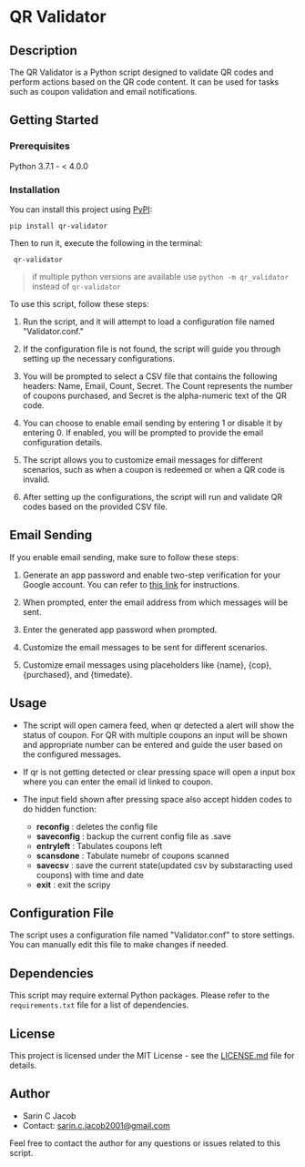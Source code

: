 # QR Validator

## Description

The QR Validator is a Python script designed to validate QR codes and perform actions based on the QR code content. It can be used for tasks such as coupon validation and email notifications.

## Getting Started
### Prerequisites
Python 3.7.1 - < 4.0.0
### Installation
You can install this project using [PyPI](https://pypi.org/project/qr-validator/):
```
pip install qr-validator
```
Then to run it, execute the following in the terminal:
```
 qr-validator
```
>if multiple python versions are available use `python -m qr_validator` instead of `qr-validator`


To use this script, follow these steps:

1. Run the script, and it will attempt to load a configuration file named "Validator.conf."

2. If the configuration file is not found, the script will guide you through setting up the necessary configurations.

3. You will be prompted to select a CSV file that contains the following headers: Name, Email, Count, Secret. The Count represents the number of coupons purchased, and Secret is the alpha-numeric text of the QR code.

4. You can choose to enable email sending by entering 1 or disable it by entering 0. If enabled, you will be prompted to provide the email configuration details.

5. The script allows you to customize email messages for different scenarios, such as when a coupon is redeemed or when a QR code is invalid.

6. After setting up the configurations, the script will run and validate QR codes based on the provided CSV file.

## Email Sending

If you enable email sending, make sure to follow these steps:

1. Generate an app password and enable two-step verification for your Google account. You can refer to [this link](https://www.febooti.com/products/automation-workshop/tutorials/enable-google-app-passwords-for-smtp.html) for instructions.

2. When prompted, enter the email address from which messages will be sent.

3. Enter the generated app password when prompted.

4. Customize the email messages to be sent for different scenarios.
5. Customize email messages using placeholders like {name}, {cop}, {purchased}, and {timedate}.

## Usage

- The script will open camera feed, when qr detected a alert will show the status of coupon. For QR with multiple coupons an input will be shown and appropriate number can be entered and guide the user based on the configured messages.
- If qr is not getting detected or clear pressing space will open a input box where you can enter the email id linked to coupon.

- The input field shown after pressing space also accept hidden codes to do hidden function:
    - **reconfig** : deletes the config file  
    - **saveconfig** : backup the current config file as .save
    - **entryleft** : Tabulates coupons left
    - **scansdone** : Tabulate numebr of coupons scanned 
    - **savecsv** : save the current state(updated csv by substaracting used coupons) with time and date
    - **exit** : exit the scripy
## Configuration File

The script uses a configuration file named "Validator.conf" to store settings. You can manually edit this file to make changes if needed.

## Dependencies

This script may require external Python packages. Please refer to the `requirements.txt` file for a list of dependencies.

## License

This project is licensed under the MIT License - see the [LICENSE.md](LICENSE.md) file for details.

## Author

- Sarin C Jacob
- Contact: sarin.c.jacob2001@gmail.com

Feel free to contact the author for any questions or issues related to this script.

